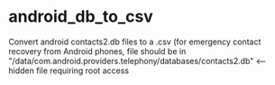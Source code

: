android_db_to_csv
=================

Convert android contacts2.db files to a .csv (for emergency contact recovery from Android phones, file should be in "/data/com.android.providers.telephony/databases/contacts2.db" &lt;-- hidden file requiring root access
